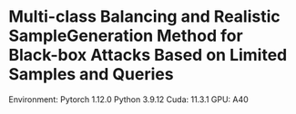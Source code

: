 # Multi-class Balancing and Realistic SampleGeneration Method for Black-box Attacks Based on Limited Samples and Queries

Environment:
  Pytorch 1.12.0
  Python 3.9.12
  Cuda: 11.3.1
  GPU: A40
